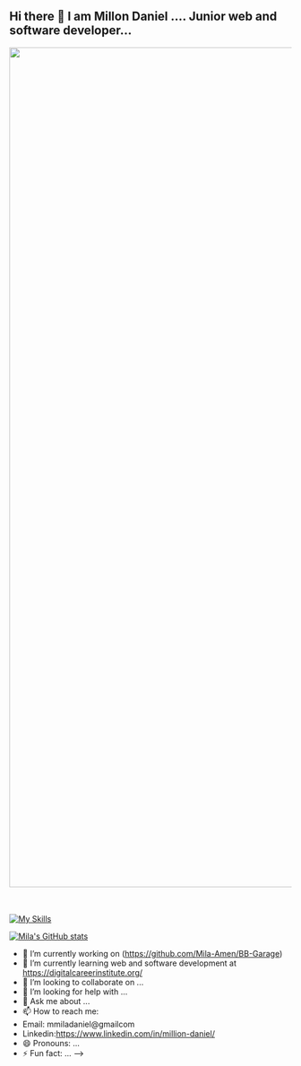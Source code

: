 ## Hi there 👋 I am Millon Daniel .... Junior web and software developer...
<img src="https://media.licdn.com/dms/image/v2/D4E22AQEK3Mdco0laKA/feedshare-shrink_800/B4EZW4wq4lHcAk-/0/1742561522300?e=1745452800&v=beta&t=nyATRETw0YCzbCRUU6Mqd3g9EjP8o8qVp0PhJasyvzk" width="1500">

<br><br>
[![My Skills](https://skillicons.dev/icons?i=html,css,javascript,react,tailwind,vue,figma,github,line=3)](https://skillicons.dev)


[![Mila's GitHub stats](https://github-readme-stats.vercel.app/api?username=Mila-Amen)](https://github.com/Mila-Amen/github-readme-stats)
- 🔭 I’m currently working on (https://github.com/Mila-Amen/BB-Garage)
- 🌱 I’m currently learning web and software development at https://digitalcareerinstitute.org/
- 👯 I’m looking to collaborate on ...
- 🤔 I’m looking for help with ...
- 💬 Ask me about ...
- 📫 How to reach me: 
- Email: mmiladaniel@gmailcom
- Linkedin:https://www.linkedin.com/in/million-daniel/
- 😄 Pronouns: ...
- ⚡ Fun fact: ...
-->
